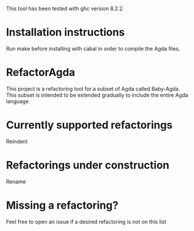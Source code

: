 This tool has been tested with ghc version 8.2.2.

<h1>Installation instructions</h1>
Run make before installing with cabal in order to compile the Agda files.

<h1>RefactorAgda</h1>

This project is a refactoring tool for a subset of Agda called Baby-Agda. This subset is intended to be extended gradually to include the entire Agda language.

<h1>Currently supported refactorings</h1>
Reindent

<h1>Refactorings under construction</h1>
Rename


<h1> Missing a refactoring? </h1>
Feel free to open an issue if a desired refactoring is not on this list
